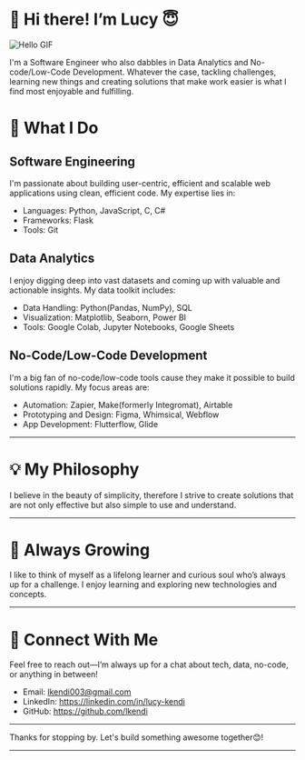 # 👋 Hi there! I’m Lucy 😇

![Hello GIF](https://i.giphy.com/media/v1.Y2lkPTc5MGI3NjExdHNlc3ZxYmoyMmZqbHRuMzBubjJsZzN0bXZiOW42MXhvbG5sOW96NSZlcD12MV9pbnRlcm5hbF9naWZfYnlfaWQmY3Q9Zw/KiMBUPZUhUg4HRV6PW/giphy.gif)

I'm a Software Engineer who also dabbles in Data Analytics and No-code/Low-Code Development. Whatever the case, tackling challenges, learning new things and creating solutions that make work easier is what I find most enjoyable and fulfilling.

# 🚀 What I Do
## Software Engineering
I'm passionate about building user-centric, efficient and scalable web applications using clean, efficient code. My expertise lies in:

- Languages: Python, JavaScript, C, C#
- Frameworks: Flask
- Tools: Git

## Data Analytics
I enjoy digging deep into vast datasets and coming up with valuable and actionable insights. My data toolkit includes:

- Data Handling: Python(Pandas, NumPy), SQL
- Visualization: Matplotlib, Seaborn, Power BI
- Tools: Google Colab, Jupyter Notebooks, Google Sheets

## No-Code/Low-Code Development
I'm a big fan of no-code/low-code tools cause they make it possible to build solutions rapidly. My focus areas are:

- Automation: Zapier, Make(formerly Integromat), Airtable
- Prototyping and Design: Figma, Whimsical, Webflow
- App Development: Flutterflow, Glide

---
# 💡 My Philosophy

I believe in the beauty of simplicity, therefore I strive to create solutions that are not only effective but also simple to use and understand.

---
# 🌱 Always Growing

I like to think of myself as a lifelong learner and curious soul who’s always up for a challenge. I enjoy learning and exploring new technologies and concepts.

---
 # 🔗 Connect With Me
Feel free to reach out—I’m always up for a chat about tech, data, no-code, or anything in between!

- Email: lkendi003@gmail.com
- LinkedIn: https://linkedin.com/in/lucy-kendi
- GitHub: https://github.com/lkendi

---
Thanks for stopping by. Let's build something awesome together😊!

---


<!---
lkendi/lkendi is a ✨ special ✨ repository because its `README.md` (this file) appears on your GitHub profile.
You can click the Preview link to take a look at your changes.
--->
